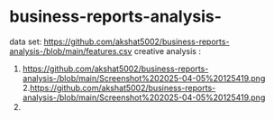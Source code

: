 # business-reports-analysis-
data set:  https://github.com/akshat5002/business-reports-analysis-/blob/main/features.csv 
creative analysis :
1. https://github.com/akshat5002/business-reports-analysis-/blob/main/Screenshot%202025-04-05%20125419.png
2.https://github.com/akshat5002/business-reports-analysis-/blob/main/Screenshot%202025-04-05%20125419.png
 3.   
